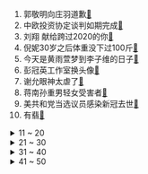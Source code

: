 1. 郭敬明向庄羽道歉[:link:](https://s.weibo.com/weibo?q=%23郭敬明向庄羽道歉%23&Refer=top)
2. 中欧投资协定谈判如期完成[:link:](https://s.weibo.com/weibo?q=%23中欧投资协定谈判如期完成%23&Refer=top)
3. 刘翔 献给跨过2020的你[:link:](https://s.weibo.com/weibo?q=%23刘翔%20献给跨过2020的你%23&Refer=top)
4. 倪妮30岁之后体重没下过100斤[:link:](https://s.weibo.com/weibo?q=%23倪妮30岁之后体重没下过100斤%23&Refer=top)
5. 今天是黄雨萱梦到李子维的日子[:link:](https://s.weibo.com/weibo?q=%23今天是黄雨萱梦到李子维的日子%23&Refer=top)
6. 彭冠英工作室换头像[:link:](https://s.weibo.com/weibo?q=%23彭冠英工作室换头像%23&Refer=top)
7. 谢允眼神太虐了[:link:](https://s.weibo.com/weibo?q=%23谢允眼神太虐了%23&Refer=top)
8. 蒋南孙重男轻女受害者[:link:](https://s.weibo.com/weibo?q=%23蒋南孙重男轻女受害者%23&Refer=top)
9. 美共和党当选议员感染新冠去世[:link:](https://s.weibo.com/weibo?q=%23美共和党当选议员感染新冠去世%23&Refer=top)
10. 有翡[:link:](https://s.weibo.com/weibo?q=%23有翡%23&Refer=top)
<details>
<summary>11 ~ 20</summary>

11. 易烊千玺回应粉丝为癌症患者捐头发[:link:](https://s.weibo.com/weibo?q=%23易烊千玺回应粉丝为癌症患者捐头发%23&Refer=top)
12. 安崎在北京穿短裤[:link:](https://s.weibo.com/weibo?q=%23安崎在北京穿短裤%23&Refer=top)
13. 巡回检察组[:link:](https://s.weibo.com/weibo?q=%23巡回检察组%23&Refer=top)
14. 妻子擅自终止妊娠是否侵犯丈夫生育权[:link:](https://s.weibo.com/weibo?q=%23妻子擅自终止妊娠是否侵犯丈夫生育权%23&Refer=top)
15. 网购羽绒服有丧事臂章[:link:](https://s.weibo.com/weibo?q=%23网购羽绒服有丧事臂章%23&Refer=top)
16. 华东失饭大学[:link:](https://s.weibo.com/weibo?q=%23华东失饭大学%23&Refer=top)
17. 关晓彤真的跨过了2020[:link:](https://s.weibo.com/weibo?q=%23关晓彤真的跨过了2020%23&Refer=top)
18. 零下8度幼儿园只来了1个学生[:link:](https://s.weibo.com/weibo?q=%23零下8度幼儿园只来了1个学生%23&Refer=top)
19. 市场监管总局处罚京东天猫唯品会[:link:](https://s.weibo.com/weibo?q=%23市场监管总局处罚京东天猫唯品会%23&Refer=top)
20. 周深说父母其实也不知道怎么当父母[:link:](https://s.weibo.com/weibo?q=%23周深说父母其实也不知道怎么当父母%23&Refer=top)
</details>
<details>
<summary>21 ~ 30</summary>

21. 想见你[:link:](https://s.weibo.com/weibo?q=%23想见你%23&Refer=top)
22. 王冰冰冰上弹钢琴[:link:](https://s.weibo.com/weibo?q=%23王冰冰冰上弹钢琴%23&Refer=top)
23. B站跨年晚会预告[:link:](https://s.weibo.com/weibo?q=%23B站跨年晚会预告%23&Refer=top)
24. 呼格案时任刑警队长自杀身亡[:link:](https://s.weibo.com/weibo?q=%23呼格案时任刑警队长自杀身亡%23&Refer=top)
25. 迪丽热巴2020年最后一张自拍[:link:](https://s.weibo.com/weibo?q=%23迪丽热巴2020年最后一张自拍%23&Refer=top)
26. 周洁琼自拍了个寂寞[:link:](https://s.weibo.com/weibo?q=%23周洁琼自拍了个寂寞%23&Refer=top)
27. 张云雷首晒相声手稿[:link:](https://s.weibo.com/weibo?q=%23张云雷首晒相声手稿%23&Refer=top)
28. 严查中小学教师到培训机构兼职[:link:](https://s.weibo.com/weibo?q=%23严查中小学教师到培训机构兼职%23&Refer=top)
29. 唯品会回应因不正当价格行为被罚[:link:](https://s.weibo.com/weibo?q=%23唯品会回应因不正当价格行为被罚%23&Refer=top)
30. 硬糖少女全开麦唱跳[:link:](https://s.weibo.com/weibo?q=%23硬糖少女全开麦唱跳%23&Refer=top)
</details>
<details>
<summary>31 ~ 40</summary>

31. 范伟评价王俊凯[:link:](https://s.weibo.com/weibo?q=%23范伟评价王俊凯%23&Refer=top)
32. 沈思怡行走的直男教科书[:link:](https://s.weibo.com/weibo?q=%23沈思怡行走的直男教科书%23&Refer=top)
33. 女子下班后应酬客户酒精中毒[:link:](https://s.weibo.com/weibo?q=%23女子下班后应酬客户酒精中毒%23&Refer=top)
34. 阿根廷堕胎合法化[:link:](https://s.weibo.com/weibo?q=%23阿根廷堕胎合法化%23&Refer=top)
35. 成都中医药大学[:link:](https://s.weibo.com/weibo?q=%23成都中医药大学%23&Refer=top)
36. 黄明昊彩排把麦撞飞了[:link:](https://s.weibo.com/weibo?q=%23黄明昊彩排把麦撞飞了%23&Refer=top)
37. 一张图感受冬天的不舒服[:link:](https://s.weibo.com/weibo?q=%23一张图感受冬天的不舒服%23&Refer=top)
38. 女神降临[:link:](https://s.weibo.com/weibo?q=%23女神降临%23&Refer=top)
39. 杭州西溪路人行道塌陷疑似2人失联[:link:](https://s.weibo.com/weibo?q=%23杭州西溪路人行道塌陷疑似2人失联%23&Refer=top)
40. 王俊凯换ins头像[:link:](https://s.weibo.com/weibo?q=%23王俊凯换ins头像%23&Refer=top)
</details>
<details>
<summary>41 ~ 50</summary>

41. 特斯拉隐藏式门把手被冻住[:link:](https://s.weibo.com/weibo?q=%23特斯拉隐藏式门把手被冻住%23&Refer=top)
42. 原来鸭子也爱玩滑梯[:link:](https://s.weibo.com/weibo?q=%23原来鸭子也爱玩滑梯%23&Refer=top)
43. 谢允第一次用推云掌[:link:](https://s.weibo.com/weibo?q=%23谢允第一次用推云掌%23&Refer=top)
44. 流金岁月[:link:](https://s.weibo.com/weibo?q=%23流金岁月%23&Refer=top)
45. 草彅刚结婚[:link:](https://s.weibo.com/weibo?q=%23草彅刚结婚%23&Refer=top)
46. 李易峰对金晨说明年再约[:link:](https://s.weibo.com/weibo?q=%23李易峰对金晨说明年再约%23&Refer=top)
47. 送你一朵小红花[:link:](https://s.weibo.com/weibo?q=%23送你一朵小红花%23&Refer=top)
48. 四川叫停家长批改作业[:link:](https://s.weibo.com/weibo?q=%23四川叫停家长批改作业%23&Refer=top)
49. 上海将向医院同步推送医闹人员信息[:link:](https://s.weibo.com/weibo?q=%23上海将向医院同步推送医闹人员信息%23&Refer=top)
50. 罗欣然被追杀[:link:](https://s.weibo.com/weibo?q=%23罗欣然被追杀%23&Refer=top)
</details>